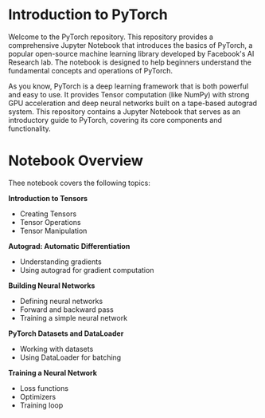 # Introduction to PyTorch
Welcome to the PyTorch repository. This repository provides a comprehensive Jupyter Notebook that introduces the basics of PyTorch, a popular open-source machine learning library developed by Facebook's AI Research lab. The notebook is designed to help beginners understand the fundamental concepts and operations of PyTorch.

As you know, PyTorch is a deep learning framework that is both powerful and easy to use. It provides Tensor computation (like NumPy) with strong GPU acceleration and deep neural networks built on a tape-based autograd system. This repository contains a Jupyter Notebook that serves as an introductory guide to PyTorch, covering its core components and functionality.

# Notebook Overview
Thee notebook covers the following topics:

**Introduction to Tensors**

- Creating Tensors
- Tensor Operations
- Tensor Manipulation

**Autograd: Automatic Differentiation**

- Understanding gradients
- Using autograd for gradient computation

**Building Neural Networks**

- Defining neural networks
- Forward and backward pass
- Training a simple neural network

**PyTorch Datasets and DataLoader**

- Working with datasets
- Using DataLoader for batching

**Training a Neural Network**

- Loss functions
- Optimizers
- Training loop

